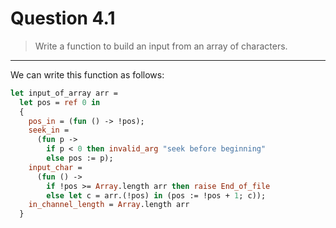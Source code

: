 # Question 4.1

> Write a function to build an input from an array of characters.

---

We can write this function as follows:
```ocaml
let input_of_array arr =
  let pos = ref 0 in
  {
    pos_in = (fun () -> !pos);
    seek_in =
      (fun p ->
        if p < 0 then invalid_arg "seek before beginning"
        else pos := p);
    input_char =
      (fun () ->
        if !pos >= Array.length arr then raise End_of_file
        else let c = arr.(!pos) in (pos := !pos + 1; c));
    in_channel_length = Array.length arr
  }
```
